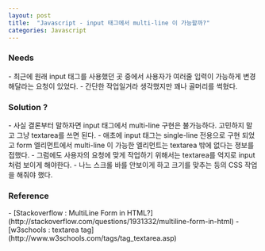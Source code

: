 ```yaml
---
layout: post
title:  "Javascript - input 태그에서 multi-line 이 가능할까?"
categories: Javascript
---
```


<h3>Needs</h3>
- 최근에 원래 input 태그를 사용했던 곳 중에서 사용자가 여러줄 입력이 가능하게 변경해달라는 요청이 있었다.
- 간단한 작업일거라 생각했지만 꽤나 골머리를 썩혔다.


<h3>Solution ?</h3>
- 사실 결론부터 말하자면 input 태그에서 multi-line 구현은 불가능하다. 고민하지 말고 그냥 textarea를 쓰면 된다. 
- 애초에 input 태그는 single-line 전용으로 구현 되었고 form 엘리먼트에서 multi-line 이 가능한 엘리먼트는 textarea 밖에 없다는 졍보를 접했다.
- 그럼에도 사용자의 요청에 맞게 작업하기 위해서는 textarea를 억지로 input 처럼 보이게 해야한다. 
- 나느 스크롤 바를 안보이게 하고 크기를 맞추는 등의 CSS 작업을 해줘야 했다.


<h3>Reference</h3>
- [Stackoverflow : MultiLine Form in HTML?](http://stackoverflow.com/questions/1931332/multiline-form-in-html)
- [w3schools : textarea tag](http://www.w3schools.com/tags/tag_textarea.asp)
